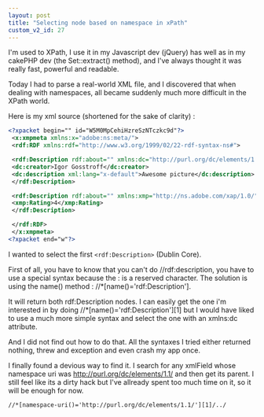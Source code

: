```yaml
---
layout: post
title: "Selecting node based on namespace in xPath"
custom_v2_id: 27
---
```


I'm used to XPath, I use it in my Javascript dev (jQuery) has well as in my
cakePHP dev (the Set::extract() method), and I've always thought it was really
fast, powerful and readable.

Today I had to parse a real-world XML file, and I discovered that when dealing
with namespaces, all became suddenly much more difficult in the XPath world.

Here is my xml source (shortened for the sake of clarity) :


```xml
<?xpacket begin="﻿" id="W5M0MpCehiHzreSzNTczkc9d"?>
 <x:xmpmeta xmlns:x="adobe:ns:meta/">
 <rdf:RDF xmlns:rdf="http://www.w3.org/1999/02/22-rdf-syntax-ns#">

 <rdf:Description rdf:about="" xmlns:dc="http://purl.org/dc/elements/1.1/">
 <dc:creator>Igor Gosstroff</dc:creator>
 <dc:description xml:lang="x-default">Awesome picture</dc:description>
 </rdf:Description>

 <rdf:Description rdf:about="" xmlns:xmp="http://ns.adobe.com/xap/1.0/">
 <xmp:Rating>4</xmp:Rating>
 </rdf:Description>

 </rdf:RDF>
 </x:xmpmeta>                                            
<?xpacket end="w"?>
```


I wanted to select the first `<rdf:Description>` (Dublin Core).

First of all, you have to know that you can't do //rdf:description, you have
to use a special syntax because the : is a reserved character. The solution is
using the name() method : //*[name()='rdf:Description'].

It will return both rdf:Description nodes. I can easily get the one i'm
interested in by doing //*[name()='rdf:Description'][1] but I would have liked
to use a much more simple syntax and select the one with an xmlns:dc
attribute.

And I did not find out how to do that. All the syntaxes I tried either
returned nothing, threw and exception and even crash my app once.

I finally found a devious way to find it. I search for any xmlField whose
namespace uri was http://purl.org/dc/elements/1.1/ and then get its parent. I
still feel like its a dirty hack but I've allready spent too much time on it,
so it will be enough for now.


```xml
//*[namespace-uri()='http://purl.org/dc/elements/1.1/'][1]/../
```


